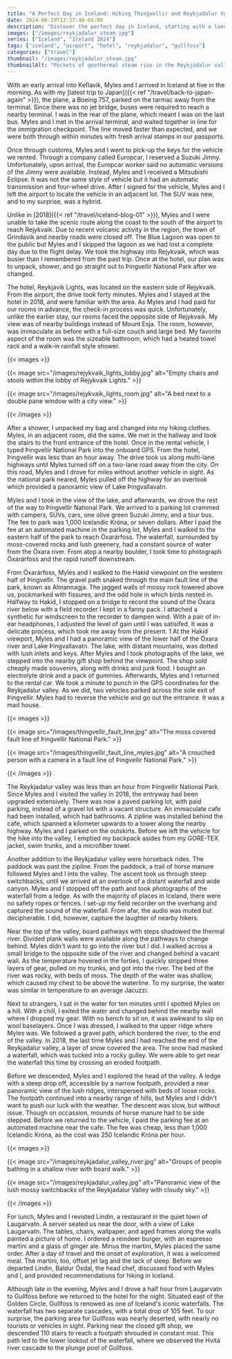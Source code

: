 ```yaml
---
title: "A Perfect Day in Iceland: Hiking Thingvellir and Reykjadalur Valley"
date: 2024-06-19T13:37:48-04:00
description: "Discover the perfect day in Iceland, starting with a landing at the airport and unforgettable hikes in Thingvellir National Park and Reykjadalur Valley."
images: ["/images/reykjadalur_steam.jpg"]
series: ["Iceland", "Iceland 2024"]
tags: ["iceland", "airport", "hotel", "reykjadalur", "gullfoss"]
categories: ["travel"]
thumbnail: "/images/reykjadalur_steam.jpg"
thumbnailAlt: "Pockets of geothermal steam rise in the Reykjadalur valley."
---
```


With an early arrival into Keflavik, Myles and I arrived in Iceland at five in the morning. As with my [latest trip to Japan]({{< ref "/travel/back-to-japan-again" >}}), the plane, a Boeing 757, parked on the tarmac away from the terminal. Since there was no jet bridge, buses were required to reach a nearby terminal. I was in the rear of the plane, which meant I was on the last bus. Myles and I met in the arrival terminal, and waited together in line for the immigration checkpoint. The line moved faster than expected, and we were both through within minutes with fresh arrival stamps in our passports.

Once through customs, Myles and I went to pick-up the keys for the vehicle we rented. Through a company called Europcar, I reserved a Suzuki Jimny. Unfortunately, upon arrival, the Europcar worker said no automatic versions of the Jimny were available. Instead, Myles and I received a Mitsubishi Eclipse. It was not the same style of vehicle but it had an automatic transmission and four-wheel drive. After I signed for the vehicle, Myles and I left the airport to locate the vehicle in an adjacent lot. The SUV was new, and to my surprise, was a hybrid.

Unlike in [2018]({{< ref "/travel/iceland-blog-01" >}}), Myles and I were unable to take the scenic route along the coast to the south of the airport to reach Rejykvaik. Due to recent volcanic activity in the region, the town of Grindavik and nearby roads were closed off. The Blue Lagoon was open to the public but Myles and I skipped the lagoon as we had lost a complete day due to the flight delay. We took the highway into Rejykvaik, which was busier than I remembered from the past trip. Once at the hotel, our plan was to unpack, shower, and go straight out to Þingvellir National Park after we changed.

The hotel, Reykjavik Lights, was located on the eastern side of Rejykvaik. From the airport, the drive took forty minutes. Myles and I stayed at the hotel in 2018, and were familiar with the area. As Myles and I had paid for our rooms in advance, the check-in process was quick. Unfortunately, unlike the earlier stay, our rooms faced the opposite side of Rejykvaik. My view was of nearby buildings instead of Mount Esja. The room, however, was immaculate as before with a full-size couch and large bed. My favorite aspect of the room was the sizeable bathroom, which had a heated towel rack and a walk-in rainfall style shower.

{{< images >}}

{{< image src="/images/rejykvaik_lights_lobby.jpg" alt="Empty chairs and stools within the lobby of Rejykvaik Lights." >}}

{{< image src="/images/rejykvaik_lights_room.jpg" alt="A bed next to a double pane window with a city view." >}}

{{< /images >}}

After a shower, I unpacked my bag and changed into my hiking clothes. Myles, in an adjacent room, did the same. We met in the hallway and took the stairs to the front entrance of the hotel. Once in the rental vehicle, I typed Þingvellir National Park into the onboard GPS. From the hotel, Þingvellir was less than an hour away. The drive took us along multi-lane highways until Myles turned off on a two-lane road away from the city. On this road, Myles and I drove for miles without another vehicle in sight. As the national park neared, Myles pulled off the highway for an overlook which provided a panoramic view of Lake Þingvallavatn.

Myles and I took in the view of the lake, and afterwards, we drove the rest of the way to Þingvellir National Park. We arrived to a parking lot crammed with campers, SUVs, cars, one olive green Suzuki Jimny, and a tour bus. The fee to park was 1,000 Icelandic Króna, or seven dollars. After I paid the fee at an automated machine in the parking lot, Myles and I walked to the eastern half of the park to reach Öxarárfoss. The waterfall, surrounded by moss-covered rocks and lush greenery, had a constant source of water from the Öxara river. From atop a nearby boulder, I took time to photograph Öxarárfoss and the rapid runoff downstream.

From Öxarárfoss, Myles and I walked to the Hakid viewpoint on the western half of Þingvellir. The gravel path snaked through the main fault line of the park, known as Almannagja. The jagged walls of mossy rock towered above us, pockmarked with fissures, and the odd hole in which birds nested in. Halfway to Hakid, I stopped on a bridge to record the sound of the Öxara river below with a field recorder I kept in a fanny pack. I attached a synthetic fur windscreen to the recorder to dampen wind. With a pair of in-ear headphones, I adjusted the level of gain until I was satisifed. It was a delicate process, which took me away from the present.
1
At the Hakid viewport, Myles and I had a panoramic view of the lower half of the Öxara river and Lake Þingvallavatn. The lake, with distant mountains, was dotted with lush inlets and keys. After Myles and I took photographs of the lake, we stepped into the nearby gift shop behind the viewpoint. The shop sold cheaply made souvenirs, along with drinks and junk food. I bought an electrolyte drink and a pack of gummies. Afterwards, Myles and I returned to the rental car. We took a minute to punch in the GPS coordinates for the Reykjadalur valley. As we did, two vehicles parked across the sole exit of Þingvellir. Myles had to reverse the vehicle and go out the entrance. It was a mad house.

{{< images >}}

{{< image src="/images/thingvellir_fault_line.jpg" alt="The moss covered fault line of Þingvellir National Park." >}}

{{< image src="/images/thingvellir_fault_line_myles.jpg" alt="A crouched person with a camera in a fault line of Þingvellir National Park." >}}

{{< /images >}}

The Reykjadalur valley was less than an hour from Þingvellir National Park. Since Myles and I visited the valley in 2018, the entryway had been upgraded extensively. There was now a paved parking lot, with paid parking, instead of a gravel lot with a vacant structure. An immaculate cafe had been installed, which had bathrooms. A zipline was installed behind the cafe, which spanned a kilometer upwards to a tower along the nearby highway. Myles and I parked on the outskirts. Before we left the vehicle for the hike into the valley, I emptied my backpack asides from my GORE-TEX jacket, swim trunks, and a microfiber towel.

Another addition to the Reykjadalur valley were horseback rides. The paddock was past the zipline. From the paddock, a trail of horse manure followed Myles and I into the valley. The ascent took us through steep switchbacks, until we arrived at an overlook of a distant waterfall and wide canyon. Myles and I stopped off the path and took photographs of the waterfall from a ledge. As with the majority of places in Iceland, there were no safety ropes or fences. I set-up my field recorder on the overhang and captured the sound of the waterfall. From afar, the audio was muted but decipherable. I did, however, capture the laughter of nearby hikers.

Near the top of the valley, board pathways with steps shadowed the thermal river. Divided plank walls were available along the pathways to change behind. Myles didn't want to go into the river but I did. I walked across a small bridge to the opposite side of the river and changed behind a vacant wall. As the temperature hovered in the forties, I quickly stripped three layers of gear, pulled on my trunks, and got into the river. The bed of the river was rocky, with beds of moss. The depth of the water was shallow, which caused my chest to be above the waterline. To my surprise, the water was similar in temperature to an average Jacuzzi.

Next to strangers, I sat in the water for ten minutes until I spotted Myles on a hill. With a chill, I exited the water and changed behind the nearby wall where I dropped my gear. With no bench to sit on, it was awkward to slip on wool baselayers. Once I was dressed, I walked to the upper ridge where Myles was. We followed a gravel path, which bordered the river, to the end of the valley. In 2018, the last time Myles and I had reached the end of the Reykjadalur valley, a layer of snow covered the area. The snow had masked a waterfall, which was tucked into a rocky gulley. We were able to get near the waterfall this time by crossing an eroded footpath.

Before we descended, Myles and I explored the head of the valley. A ledge with a steep drop off, accessible by a narrow footpath, provided a near panoramic view of the lush ridges, interspersed with beds of loose rocks. The footpath continued into a nearby range of hills, but Myles and I didn't want to push our luck with the weather. The descent was slow, but without issue. Though on occassion, mounds of horse manure had to be side stepped. Before we returned to the vehicle, I paid the parking fee at an automated machine near the cafe. The fee was cheap, less than 1,000 Icelandic Króna, as the cost was 250 Icelandic Króna per hour.

{{< images >}}

{{< image src="/images/reykjadalur_valley_river.jpg" alt="Groups of people bathing in a shallow river with board walk." >}}

{{< image src="/images/reykjadalur_valley.jpg" alt="Panoramic view of the lush mossy switchbacks of the Reykjadalur Valley with cloudy sky." >}}

{{< /images >}}

For lunch, Myles and I revisted Lindin, a restaurant in the quiet town of Laugarvatn. A server seated us near the door, with a view of Lake Laugarvatn. The tables, chairs, wallpaper, and aged frames along the walls painted a picture of home. I ordered a reindeer burger, with an espresso martini and a glass of ginger ale. Minus the martini, Myles placed the same order. After a day of travel and the onset of exploration, it was a welcomed meal. The martini, too, offset jet lag and the lack of sleep. Before we departed Lindin, Baldur Öxdal, the head chef, discussed food with Myles and I, and provided recommendations for hiking in Iceland.

Although late in the evening, Myles and I drove a half hour from Laugarvatn to Gullfoss before we returned to the hotel for the night. Situated east of the Golden Circle, Gullfoss is renowed as one of Iceland's iconic waterfalls. The waterfall has two separate cascades, with a total drop of 105 feet. To our surprise, the parking area for Gullfoss was nearly deserted, with nearly no tourists or vehicles in sight. Parking near the closed gift shop, we descended 110 stairs to reach a footpath shrouded in constant mist. This path led to the lower lookout of the waterfall, where we observed the Hvítá river cascade to the plunge pool of Gullfoss.
